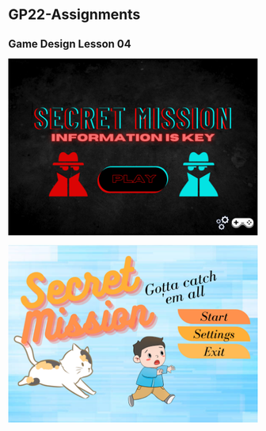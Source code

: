 # GP22-Assignments
<h2>Game Design Lesson 04</h2>
<img src="SecretMissionSpy2.png" alt="">
<img src="SecretMissionSpyAnimation.mp4" alt="">

<img src="SecretMissionCat.png" alt="">